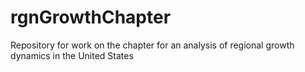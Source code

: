 # rgnGrowthChapter
Repository for work on the chapter for an analysis of regional growth dynamics in the United States
